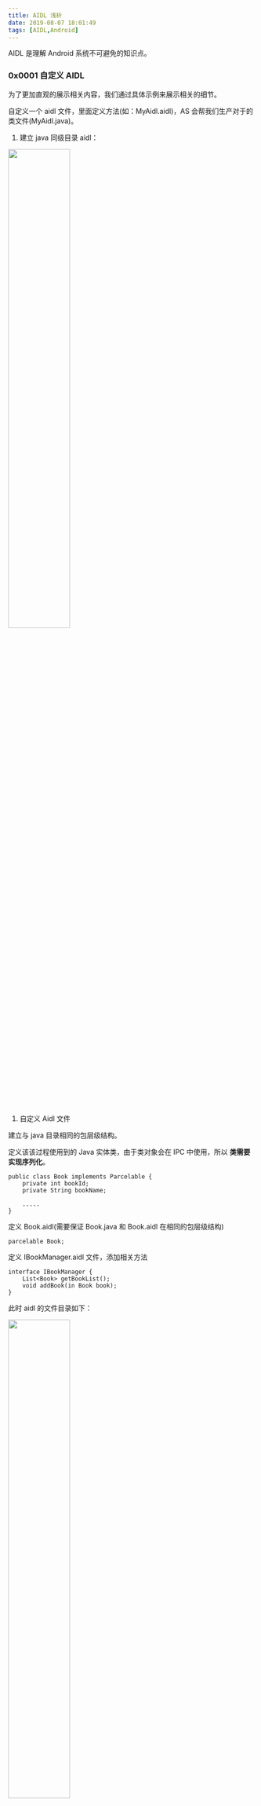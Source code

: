 ```yaml
---
title: AIDL 浅析
date: 2019-08-07 18:01:49
tags: [AIDL,Android]
---
```


AIDL 是理解 Android 系统不可避免的知识点。

### 0x0001 自定义 AIDL

为了更加直观的展示相关内容，我们通过具体示例来展示相关的细节。

自定义一个 aidl 文件，里面定义方法(如：MyAidl.aidl)，AS 会帮我们生产对于的类文件(MyAidl.java)。

<!-- more -->

1. 建立 java 同级目录 aidl：


<img src="/../images/2019_08_06_01.png" width="50%" height = "50%">

1. 自定义 Aidl 文件

建立与 java 目录相同的包层级结构。


定义该该过程使用到的 Java 实体类，由于类对象会在 IPC 中使用，所以 **类需要实现序列化**。

```
public class Book implements Parcelable {
    private int bookId;
    private String bookName;

    .....
}
```

定义 Book.aidl(需要保证 Book.java 和 Book.aidl 在相同的包层级结构)
```
parcelable Book;
```

定义 IBookManager.aidl 文件，添加相关方法

```
interface IBookManager {
    List<Book> getBookList();
    void addBook(in Book book);
}
```

此时 aidl 的文件目录如下：

<img src="/../images/2019_08_06_02.png" width="50%" height = "50%">

3. AS build 目录下生成对应的 Java 文件

此处不会生成 Book.aidl 的 Java 文件，因为已经有 Book 类。


<img src="/../images/2019_08_06_03.png" width="50%" height = "50%">


将 build 文件中的 IBookManager.java 拷贝出来,新建 IBookManager2.java，源码如下:[IBookManager.java](https://github.com/leeGYPlus/AidlDemo/blob/master/app/src/main/java/com/mk/aidldemo/server/IBookManager2.java)


IBookManager 的内部层级结构：
```
public interface IBookManager extends android.os.IInterface {

    ......
    ......

    public static abstract class Stub extends android.os.Binder implements com.mk.aidldemo.IBookManager {
        
        ......
        ......

        private static class Proxy implements com.mk.aidldemo.IBookManager {
            ......
            ......
        }
    }
}

```

IBookManager 的成员方法如下：

<img src="/../images/2019_08_08_01.png" width="50%" height = "50%">


### 0X0002 流程分析

为什么不生成 3 个文件(一个接口、两个类)，而是放在了一个文件中，这是因为当多个 AIDL 类时， Stub 和  Proxy 就会重名或者多个类会显得比较繁杂，而把它们放在各自的 AIDL 类中，就会比较容易区分。

下面分析如何进行跨进程通信。


起决定性作用的是 Stub 的 asInterface 方法和 onTranscact 方法，首先通过一个示意图大致了解其过程。

<img src="/../images/2019_08_08_02.png" width="80%" height = "80%">

1. 对于 Client 端，作为 AIDL 的使用端，调用相关方法：



```
IBookManager.asInterface(IBinder 对象).addBook(Book(countId, "Book $countId"))
```

> 这个 Binder 对象就是在 bindService 时 Service 中的 onBinder 方法返回的 IBinder 对象。
> ```
>  override fun onBind(intent: Intent?): IBinder? {
>      return mBinder
>  }
> ```

该方法用于将服务端的 Binder 对象转换成客户端所需的 AIDL 接口类型的对象，这种转换过程是区分进程的，如果客户端和服务端位于同一进程，那么此方法返回的就是服务端的 Stub 对象本身，否则返回的是系统封装后的 Stub.Proxy 。



asInterface 方法主要是判断参数，也就是 IBinder 对象，**是和与自己同处一个进程**：

* 是，则直接转换、直接使用，则接下来的操作与 Binder 跨进程无关。
* 否，则会把这个 IBinder 对象包装成一个 Proxy 对象，这时调用的 Stub 的方法，间接调用 Proxy 的相应方法。


此处为两者位于不同进程。

```
public static IBookManager2 asInterface(android.os.IBinder obj) {
    if ((obj == null)) {
        return null;
    }
    android.os.IInterface iin = obj.queryLocalInterface(DESCRIPTOR);
    if (((iin != null) && (iin instanceof IBookManager2))) {
        return ((IBookManager2) iin);
    }
    return new Stub.Proxy(obj);
}
```

2. 在 Proxy 中调用相关的方法，会使用 Pracelable 数据来准备数据，把函数名、函数的参数都写入 _data,使用 _reply 来接收函数的返回值，使用 Binder 的 transact 方法，把数据传给 Binder 的 Server 端。

```
public void addBook(com.mk.aidldemo.Book book) throws android.os.RemoteException {
    android.os.Parcel _data = android.os.Parcel.obtain();
    android.os.Parcel _reply = android.os.Parcel.obtain();
    try {
        _data.writeInterfaceToken(DESCRIPTOR);
        if ((book != null)) {
            _data.writeInt(1);
            book.writeToParcel(_data, 0);
        } else {
            _data.writeInt(0);
        }
        Log.e("process proxy add", ProcessUtils.getCurrentProcessName());
        // mRemote 对象为构建 Proxy 对象时传入
        mRemote.transact(Stub.TRANSACTION_addBook, _data, _reply, 0);
        _reply.readException();
    } finally {
        _reply.recycle();
        _data.recycle();
    }
}
```


3. Server 端通过 onTransact 方法来接收 Client 传过来的数据(包括函数名称、函数的参数、函数的标识)，找到指定的函数，就相应的数据传入，得到结果并将结果写回。

```
/*
* 运行在 Binder 线程池
*/
@Override
public boolean onTransact(int code, android.os.Parcel data, android.os.Parcel reply, int flags) throws android.os.RemoteExcepti
    String descriptor = DESCRIPTOR;
    switch (code) {
        case INTERFACE_TRANSACTION: {
            reply.writeString(descriptor);
            return true;
        }
        case TRANSACTION_getBookList: {
            data.enforceInterface(descriptor);
            // 此处的 getBookList 为 Server 端中 Binder 对象中的 getBookList
            java.util.List<com.mk.aidldemo.Book> _result = this.getBookList();
            reply.writeNoException();
            Log.e("process onTransact list", ProcessUtils.getCurrentProcessName());
            reply.writeTypedList(_result);
            return true;
        }
        case TRANSACTION_addBook: {
            data.enforceInterface(descriptor);
            com.mk.aidldemo.Book _arg0;
            if ((0 != data.readInt())) {
                _arg0 = com.mk.aidldemo.Book.CREATOR.createFromParcel(data);
            } else {
                _arg0 = null;
            }
            // Service 中 onBinder 方法中返回的 Binder 对象值。
            this.addBook(_arg0);
            Log.e("process onTransact add", ProcessUtils.getCurrentProcessName());
            reply.writeNoException();
            return true;
        }
        default: {
            return super.onTransact(code, data, reply, flags);
        }
    }
}
```


### 0x0003 具体分析

针对 Binder 跨进程通信机制，在每次通信过程中都需要有 Binder Client 端和 Binder Server 端。

在上面例子中应用程序进程(`com.mk.aidldemo`)为 Binder Client 端，用来发起请求，而新进程(`com.mk.aidldemo:remote`)为 Binder Server 端，用以处理请求。


在上文的流程图中，可以看到  Stub 为相应的 Binder Server 端，即为 Service 所在的进程中，我们通过加入 Log 日志，查看相应的操作执行哪个进程。


具体 Log 打点查看源码: [GitHub 源码](https://github.com/leeGYPlus/AidlDemo/blob/master/app/src/main/java/com/mk/aidldemo/MainActivity.kt)

```
E/process binderService: com.mk.aidldemo
E/process add: com.mk.aidldemo
E/process proxy add: com.mk.aidldemo
E/process add: com.mk.aidldemo
E/process proxy add: com.mk.aidldemo

E/process service addBook: com.mk.aidldemo:remote
E/process onTransact add: com.mk.aidldemo:remote
```


可以看到在进程 `com.mk.aidldemo:remote` 中执行的操作有：onTransact 和 Server 中实例化 Binder 中的方法，即为 Binder Server 端，其他均处于 Binder Client 端。


这其中的关键方法有 mRemote.transact  和 onTransact。


**onTransact**

这个方法运行在 **服务端中的 Binder线程池** 中，当客户端发起跨进程请求时，远程请求会通过 `系统底层封装` 后交由此方法来处理。该方法的原型为`publicBooleanonTransact(int code,android.os.Parcel data,android.os.Parcel reply,int flags)`。服务端通过 code 可以确定客户端所请求的目标方法是什么，接着从 data 中取出目标方法所需的参数（如果目标方法有参数的话），然后执行目标方法。当目标方法执行完毕后，就向 reply 中写入返回值（如果目标方法有返回值的话）。

onTransact 方法的执行过程就是这样的。需要注意的是，如果此方法返回 false，那么客户端的请求会失败，因此我们可以利用这个特性来做权限验证，毕竟我们也不希望随便一个进程都能远程调用我们的服务。

**transact**

`Proxy#getBookList、Proxy#addBook` 这个方法运行在 **客户端**，当客户端远程调用此方法时，它的内部实现是这样的：首先创建该方法所需要的输入型 Parcel 对象_data、输出型Parcel对象 _reply 和返回值对象 List；然后把该方法的参数信息写入 _data 中（如果有参数的话）；**接着调用 transact 方法来发起 RPC（远程过程调用）请求，同时当前线程挂起**； 然后 **服务端的onTransact 方法会被调用**，直到 RPC 过程返回后，当前线程继续执行，并从 _reply 中取出 RPC 过程的返回结果；最后返回 _reply 中的数据。


这两个方法都为 Binder 的方法，至于底层是如何实现 RPC 实现了，需学习相关细节，期待学习，关于其基本原理可以查看：[Binder 基本原理](https://leegyplus.github.io/2019/06/05/Binder%E5%9F%BA%E6%9C%AC%E5%8E%9F%E7%90%86/#more)。

----

知识链接：

[Android 插件化开发指南](http://product.dangdang.com/25325752.html)

[Android 开发艺术探索](http://product.dangdang.com/23766472.html)